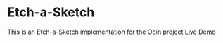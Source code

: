 # Etch-a-Sketch

This is an Etch-a-Sketch implementation for the Odin project
[Live Demo](https://jaysonzlin.github.io/etch-a-sketch/)

